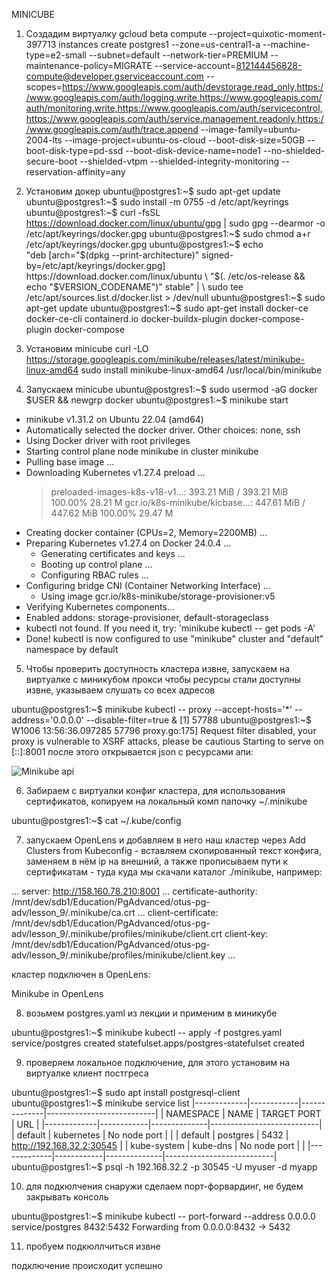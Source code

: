 MINICUBE

1. Создадим виртуалку
gcloud beta compute --project=quixotic-moment-397713 instances create postgres1 --zone=us-central1-a --machine-type=e2-small --subnet=default --network-tier=PREMIUM --maintenance-policy=MIGRATE --service-account=812144456828-compute@developer.gserviceaccount.com --scopes=https://www.googleapis.com/auth/devstorage.read_only,https://www.googleapis.com/auth/logging.write,https://www.googleapis.com/auth/monitoring.write,https://www.googleapis.com/auth/servicecontrol,https://www.googleapis.com/auth/service.management.readonly,https://www.googleapis.com/auth/trace.append --image-family=ubuntu-2004-lts --image-project=ubuntu-os-cloud --boot-disk-size=50GB --boot-disk-type=pd-ssd --boot-disk-device-name=node1 --no-shielded-secure-boot --shielded-vtpm --shielded-integrity-monitoring --reservation-affinity=any

2. Установим докер
ubuntu@postgres1:~$ sudo apt-get update
ubuntu@postgres1:~$ sudo install -m 0755 -d /etc/apt/keyrings
ubuntu@postgres1:~$ curl -fsSL https://download.docker.com/linux/ubuntu/gpg | sudo gpg --dearmor -o /etc/apt/keyrings/docker.gpg
ubuntu@postgres1:~$ sudo chmod a+r /etc/apt/keyrings/docker.gpg
ubuntu@postgres1:~$ echo \
  "deb [arch="$(dpkg --print-architecture)" signed-by=/etc/apt/keyrings/docker.gpg] https://download.docker.com/linux/ubuntu \
  "$(. /etc/os-release && echo "$VERSION_CODENAME")" stable" | \
  sudo tee /etc/apt/sources.list.d/docker.list > /dev/null
ubuntu@postgres1:~$ sudo apt-get update
ubuntu@postgres1:~$ sudo apt-get install docker-ce docker-ce-cli containerd.io docker-buildx-plugin docker-compose-plugin docker-compose

3. Установим minicube
curl -LO https://storage.googleapis.com/minikube/releases/latest/minikube-linux-amd64
sudo install minikube-linux-amd64 /usr/local/bin/minikube

4. Запускаем minicube
ubuntu@postgres1:~$ sudo usermod -aG docker $USER && newgrp docker
ubuntu@postgres1:~$ minikube start
* minikube v1.31.2 on Ubuntu 22.04 (amd64)
* Automatically selected the docker driver. Other choices: none, ssh
* Using Docker driver with root privileges
* Starting control plane node minikube in cluster minikube
* Pulling base image ...
* Downloading Kubernetes v1.27.4 preload ...
    > preloaded-images-k8s-v18-v1...:  393.21 MiB / 393.21 MiB  100.00% 28.21 M
    > gcr.io/k8s-minikube/kicbase...:  447.61 MiB / 447.62 MiB  100.00% 29.47 M
* Creating docker container (CPUs=2, Memory=2200MB) ...
* Preparing Kubernetes v1.27.4 on Docker 24.0.4 ...
  - Generating certificates and keys ...
  - Booting up control plane ...
  - Configuring RBAC rules ...
* Configuring bridge CNI (Container Networking Interface) ...
  - Using image gcr.io/k8s-minikube/storage-provisioner:v5
* Verifying Kubernetes components...
* Enabled addons: storage-provisioner, default-storageclass
* kubectl not found. If you need it, try: 'minikube kubectl -- get pods -A'
* Done! kubectl is now configured to use "minikube" cluster and "default" namespace by default


5.  Чтобы проверить доступность кластера извне, запускаем на виртуалке с миникубом прокси чтобы ресурсы стали доступны извне, указываем слушать со всех адресов

ubuntu@postgres1:~$ minikube kubectl -- proxy --accept-hosts='*' --address='0.0.0.0' --disable-filter=true &
[1] 57788
ubuntu@postgres1:~$ W1006 13:56:36.097285   57796 proxy.go:175] Request filter disabled, your proxy is vulnerable to XSRF attacks, please be cautious
Starting to serve on [::]:8001
после этого открывается json с ресурсами апи:

![Minikube api](screen_kubectl_proxy_api.png)

6. Забираем с виртуалки конфиг кластера, для использования сертификатов, копируем на локальный комп папочку ~/.minikube 

ubuntu@postgres1:~$ cat ~/.kube/config

7. запускаем OpenLens и добавляем в него наш кластер через Add Clusters from Kubeconfig - вставляем скопированный текст конфига, заменяем в нём ip на внешний, а также прописываем пути к сертификатам - туда куда мы скачали каталог ./minikube, например:


...
server: http://158.160.78.210:8001
...
certificate-authority: /mnt/dev/sdb1/Education/PgAdvanced/otus-pg-adv/lesson_9/.minikube/ca.crt
...
client-certificate: /mnt/dev/sdb1/Education/PgAdvanced/otus-pg-adv/lesson_9/.minikube/profiles/minikube/client.crt
client-key: /mnt/dev/sdb1/Education/PgAdvanced/otus-pg-adv/lesson_9/.minikube/profiles/minikube/client.key
...


кластер подключен в OpenLens:

Minikube in OpenLens

8. возьмем postgres.yaml из лекции и применим в миникубе

ubuntu@postgres1:~$ minikube kubectl -- apply -f postgres.yaml
service/postgres created
statefulset.apps/postgres-statefulset created

9. проверяем локальное подключение, для этого установим на виртуалке клиент постгреса

ubuntu@postgres1:~$ sudo apt install postgresql-client
ubuntu@postgres1:~$ minikube service list
|-------------|------------|--------------|---------------------------|
|  NAMESPACE  |    NAME    | TARGET PORT  |            URL            |
|-------------|------------|--------------|---------------------------|
| default     | kubernetes | No node port |                           |
| default     | postgres   |         5432 | http://192.168.32.2:30545 |
| kube-system | kube-dns   | No node port |                           |
|-------------|------------|--------------|---------------------------|
ubuntu@postgres1:~$ psql -h 192.168.32.2 -p 30545 -U myuser -d myapp

10. для подкюлчения снаружи сделаем порт-форвардинг, не будем закрывать консоль

ubuntu@postgres1:~$ minikube kubectl -- port-forward --address 0.0.0.0 service/postgres 8432:5432
Forwarding from 0.0.0.0:8432 -> 5432


11. пробуем подкюллчиться извне

подключение происходит успешно
